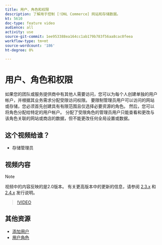 ```yaml
---
title: 用户、角色和权限
description: 了解用于控制 [!DNL Commerce] 网站和存储数据。
kt: 5610
doc-type: feature video
audience: all
activity: use
source-git-commit: 1ee953388ea164cc1ab179b783f56aa8cac0feea
workflow-type: tm+mt
source-wordcount: '186'
ht-degree: 0%

---
```



# 用户、角色和权限

如果您的团队或服务提供商中有其他人需要访问，您可以为每个人创建单独的用户帐户，并根据其业务需求分配受限访问权限。 要限制管理员用户可以访问的网站或存储，您必须首先创建具有有限范围且仅选择必要资源的角色。 然后，您可以将角色分配给特定的用户帐户。 分配了受限角色的管理员用户只能查看和更改与该角色关联的网站或商店的数据，但不能更改任何全局设置或数据。

## 这个视频给谁？

- 存储管理员

## 视频内容

>[!NOTE]
>
>视频中的内容反映的是2.0版本。 有关更高版本中的更新的信息，请参阅 [2.3.x](https://devdocs.magento.com/guides/v2.3/release-notes/bk-release-notes.html) 和 [2.4.x](https://devdocs.magento.com/guides/v2.4/release-notes/bk-release-notes.html) 发行说明。

>[!VIDEO](https://video.tv.adobe.com/v/35788?quality=12&learn=on)

## 其他资源

- [添加用户](https://docs.magento.com/user-guide/system/permissions-users-all.html)
- [用户角色](https://docs.magento.com/user-guide/system/permissions-user-roles.html)
